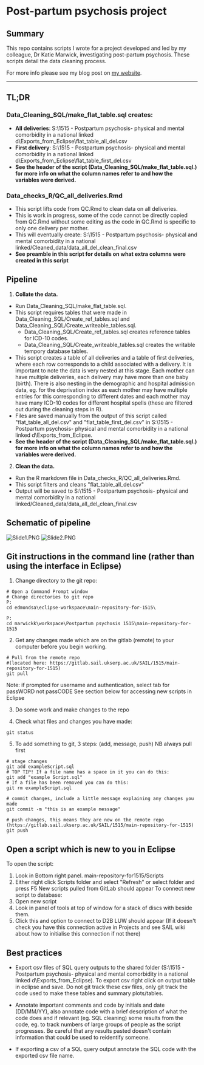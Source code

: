 # Post-partum psychosis project

## Summary

This repo contains scripts I wrote for a project developed and led by my colleague, Dr Katie Marwick, investigating post-partum psychosis. These scripts detail the data cleaning process.

For more info please see my blog post on [my website](https://ameliaes.github.io/posts/SQL-project).

______________________________

## TL;DR

### Data_Cleaning_SQL/make_flat_table.sql creates:
* **All deliveries**: S:\1515 - Postpartum psychosis- physical and mental comorbidity in a national linked d\Exports_from_Eclipse\flat_table_all_del.csv
* **First delivery**: S:\1515 - Postpartum psychosis- physical and mental comorbidity in a national linked d\Exports_from_Eclipse\flat_table_first_del.csv
* **See the header of the script (Data_Cleaning_SQL/make_flat_table.sql.) for more info on what the column names refer to and how the variables were derived.**

### Data_checks_R/QC_all_deliveries.Rmd
* This script lifts code from QC.Rmd to clean data on all deliveries. 
* This is work in progress, some of the code cannot be directly copied from QC.Rmd without some editing as the code in QC.Rmd is specific to only one delivery per mother.
* This will eventually create: S:\1515 - Postpartum psychosis- physical and mental comorbidity in a national linked/Cleaned_data/data_all_del_clean_final.csv
* **See preamble in this script for details on what extra columns were created in this script**

## Pipeline

1. **Collate the data.**
* Run Data_Cleaning_SQL/make_flat_table.sql. 
* This script requires tables that were made in Data_Cleaning_SQL/Create_ref_tables.sql and Data_Cleaning_SQL/Create_writeable_tables.sql. 
    * Data_Cleaning_SQL/Create_ref_tables.sql creates reference tables for ICD-10 codes.
    * Data_Cleaning_SQL/Create_writeable_tables.sql creates the writable tempory database tables.
* This script creates a table of all deliveries and a table of first deliveries, where each row corresponds to a child associated with a delivery. It is important to note the data is very nested at this stage. Each mother can have multiple deliveries, each delivery may have more than one baby (birth). There is also nesting in the demographic and hospital admission data, eg. for the deprivation index as each mother may have multiple entries for this corresponding to different dates and each mother may have many ICD-10 codes for different hospital spells (these are filtered out during the cleaning steps in R). 
* Files are saved manually from the output of this script called "flat_table_all_del.csv" and "flat_table_first_del.csv" in S:\1515 - Postpartum psychosis- physical and mental comorbidity in a national linked d\Exports_from_Eclipse.
* **See the header of the script (Data_Cleaning_SQL/make_flat_table.sql.) for more info on what the column names refer to and how the variables were derived.**

2. **Clean the data.**
* Run the R markdown file in Data_checks_R/QC_all_deliveries.Rmd.
* This script filters and cleans "flat_table_all_del.csv"
* Output will be saved to S:\1515 - Postpartum psychosis- physical and mental comorbidity in a national linked/Cleaned_data/data_all_del_clean_final.csv


## Schematic of pipeline
![Slide1.PNG](Slide1.PNG)
![Slide2.PNG](Slide2.PNG)

## Git instructions in the command line (rather than using the interface in Eclipse)
1. Change directory to the git repo:

```
# Open a Command Prompt window
# Change directories to git repo
P:
cd edmondsa\eclipse-workspace\main-repository-for-1515\

P:
cd marwickk\workspace\Postpartum psychosis 1515\main-repository-for-1515
```

2. Get any changes made which are on the gitlab (remote) to your computer before you begin working.

```
# Pull from the remote repo 
#(located here: https://gitlab.sail.ukserp.ac.uk/SAIL/1515/main-repository-for-1515)
git pull
```
Note: if prompted for username and authentication, select tab for passWORD not passCODE
See section below for accessing new scripts in Eclipse

3. Do some work and make changes to the repo

4. Check what files and changes you have made:

```
git status
```

5. To add something to git, 3 steps:
(add, message, push)
NB always pull first

```
# stage changes 
git add exampleScript.sql
# TOP TIP! If a file name has a space in it you can do this:
git add "example Script.sql"
# If a file has been removed you can do this:
git rm exampleScript.sql

# commit changes, include a little message explaining any changes you made
git commit -m "this is an example message"

# push changes, this means they are now on the remote repo (https://gitlab.sail.ukserp.ac.uk/SAIL/1515/main-repository-for-1515)
git push
```

## Open a script which is new to you in Eclipse
To open the script: 
1. Look in Bottom right panel. main-repository-for1515/Scripts
2. Either right click Scripts folder and select "Refresh" or select folder and press F5
New scripts pulled from GitLab should appear
To connect new script to database:
1. Open new script 
2. Look in panel of tools at top of window for a stack of discs with <NA> beside them.
3. Click this and option to connect to D2B LUW should appear
(If it doesn't check you have this connection active in Projects and see SAIL wiki about how to initialise this connection if not there)

## Best practices

* Export csv files of SQL query outputs to the shared folder (S:\1515 - Postpartum psychosis- physical and mental comorbidity in a national linked d\Exports_from_Eclipse). To export csv right click on output table in eclipse and save. Do not git track these csv files, only git track the code used to make these tables and summary plots/tables.

* Annotate important comments and code by initials and date (DD/MM/YY), also annotate code with a brief description of what the code does and if relevant (eg. SQL cleaning) some results from the code, eg. to track numbers of large groups of people as the script progresses. Be careful that any results pasted doesn't contain information that could be used to reidentify someone.

* If exporting a csv of a SQL query output annotate the SQL code with the exported csv file name.
